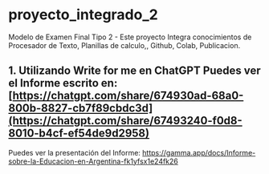 # proyecto_integrado_2
Modelo de Examen Final Tipo 2 - Este proyecto Integra conocimientos de Procesador de Texto, Planillas de calculo,, Github, Colab, Publicacion.
## 1. Utilizando Write for me en ChatGPT Puedes ver el Informe escrito en: [https://chatgpt.com/share/674930ad-68a0-800b-8827-cb7f89cbdc3d](https://chatgpt.com/share/67493240-f0d8-8010-b4cf-ef54de9d2958)
Puedes ver la presentación del Informe: https://gamma.app/docs/Informe-sobre-la-Educacion-en-Argentina-fk1yfsx1e24fk26
